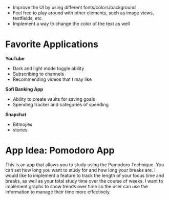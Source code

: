 - Improve the UI by using different fonts/colors/background
- Feel free to play around with other elements, such as image views, textfields, etc.
- Implement a way to change the color of the text as well

# Favorite Applications

**YouTube**  
- Dark and light mode toggle ability  
- Subscribing to channels  
- Recommending videos that I may like

**Sofi Banking App**  
- Ability to create vaults for saving goals  
- Spending tracker and categories of spending

**Snapchat** 
- Bitmojies
- stories

# App Idea: Pomodoro App

This is an app that allows you to study using the Pomodoro Technique. You can set how long you want to study for and how long your breaks are. I would like to implement a feature to track the length of your focus time and breaks, as well as your total study time over the course of weeks. I want to implement graphs to show trends over time so the user can use the information to manage their time more effectively.
